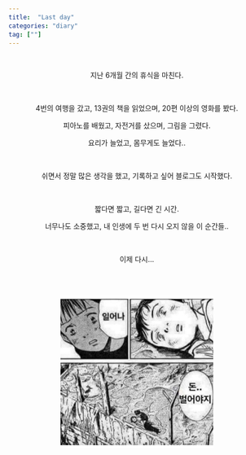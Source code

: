 ```yaml
---
title:  "Last day"
categories: "diary"
tag: [""]
---
```


<br>
<p align="center">
지난 6개월 간의 휴식을 마친다.
</p>

<br>

<p align="center">
4번의 여행을 갔고, 13권의 책을 읽었으며, 20편 이상의 영화를 봤다.

<p align="center">
피아노를 배웠고, 자전거를 샀으며, 그림을 그렸다.

<p align="center">
요리가 늘었고, 몸무게도 늘었다..
</p>

<br>

<p align="center">
쉬면서 정말 많은 생각을 했고, 기록하고 싶어 블로그도 시작했다.
</p>

<br>

<p align="center">
짧다면 짧고, 길다면 긴 시간.

<p align="center">
너무나도 소중했고, 내 인생에 두 번 다시 오지 않을 이 순간들..
</p>

<br>

<p align="center">
이제 다시...
</p>

<br>
<br>

<p align="center">
<img src="/images/money.png" width=300>
